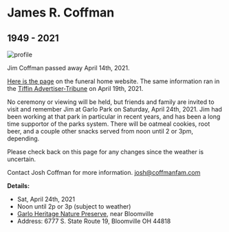 James R. Coffman
================

1949 - 2021
-----------

![profile](/img/jim-coffman-profile.jpg)  
  

Jim Coffman passed away April 14th, 2021.

[Here is the page](https://www.shookfamilyfh.com/obituary/James-Coffman) on the funeral home website. The same information ran in the [Tiffin Advertiser-Tribune](https://advertiser-tribune.com/news/315942/james-r-coffman/) on April 19th, 2021.

No ceremony or viewing will be held, but friends and family are invited to visit and remember Jim at Garlo Park on Saturday, April 24th, 2021. Jim had been working at that park in particular in recent years, and has been a long time supportor of the parks system. There will be oatmeal cookies, root beer, and a couple other snacks served from noon until 2 or 3pm, depending.  
  
Please check back on this page for any changes since the weather is uncertain.

Contact Josh Coffman for more information. [josh@coffmanfam.com](mailto:josh@coffmanfam.com)

**Details:**  

*   Sat, April 24th, 2021
*   Noon until 2p or 3p (subject to weather)
*   [Garlo Heritage Nature Preserve](https://www.senecacountyparks.com/parks-facilities/garlo-heritage-nature-preserve/), near Bloomville
*   Address: 6777 S. State Route 19, Bloomville OH 44818